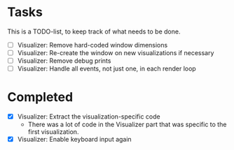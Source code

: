 Tasks
=====
This is a TODO-list, to keep track of what needs to be done.

- [ ] Visualizer: Remove hard-coded window dimensions
- [ ] Visualizer: Re-create the window on new visualizations if necessary
- [ ] Visualizer: Remove debug prints
- [ ] Visualizer: Handle all events, not just one, in each render loop

# Completed
- [x] Visualizer: Extract the visualization-specific code
    + There was a lot of code in the Visualizer part that was specific to
      the first visualization.
- [x] Visualizer: Enable keyboard input again